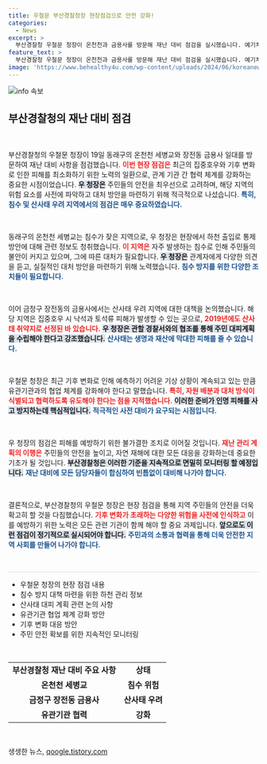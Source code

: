 ```yaml
---
title: 우철문 부산경찰청장 현장점검으로 안전 강화!
categories:
  - News
excerpt: >
  부산경찰청 우철문 청장이 온천천과 금용사를 방문해 재난 대비 점검을 실시했습니다. 예기치 못한 기상 변화에 따른 인명피해 예방을 위한 철저한 대비가 필요하다는 메시지를 전했습니다.
feature_text: >
  부산경찰청 우철문 청장이 온천천과 금용사를 방문해 재난 대비 점검을 실시했습니다. 예기치 못한 기상 변화에 따른 인명피해 예방을 위한 철저한 대비가 필요하다는 메시지를 전했습니다.
image: 'https://www.behealthy4u.com/wp-content/uploads/2024/06/koreanews.jpg'
---
```


<p><img src="https://www.behealthy4u.com/wp-content/uploads/2024/06/koreanews.jpg" alt="info 속보" /></p>

<h2 data-ke-size="size26">부산경찰청의 재난 대비 점검</h2>

<p data-ke-size="size16">&nbsp;</p>

<p>부산경찰청의 우철문 청장이 19일 동래구의 온천천 세병교와 장전동 금용사 일대를 방문하여 재난 대비 사항을 점검했습니다. <b><span style="color: #ee2323;">이번 현장 점검은</span></b> 최근의 집중호우와 기후 변화로 인한 피해를 최소화하기 위한 노력의 일환으로, 관계 기관 간 협력 체계를 강화하는 중요한 시점이었습니다. <b><span style="background-color: #21538527;">우 청장은</span></b> 주민들의 안전을 최우선으로 고려하며, 해당 지역의 위험 요소를 사전에 파악하고 대처 방안을 마련하기 위해 적극적으로 나섰습니다. <b><span style="color: #1a5490;">특히, 침수 및 산사태 우려 지역에서의 점검은 매우 중요하였습니다.</span></b></p>

<p data-ke-size="size16">&nbsp;</p>

<p>동래구의 온천천 세병교는 침수가 잦은 지역으로, 우 청장은 현장에서 하천 출입로 통제 방안에 대해 관련 정보도 청취했습니다. <b><span style="color: #ee2323;">이 지역은</span></b> 자주 발생하는 침수로 인해 주민들의 불안이 커지고 있으며, 그에 따른 대처가 필요합니다. <b><span style="background-color: #21538527;">우 청장은</span></b> 관계자에게 다양한 의견을 듣고, 실질적인 대처 방안을 마련하기 위해 노력했습니다. <b><span style="color: #1a5490;">침수 방지를 위한 다양한 조치들이 필요합니다.</span></b></p>

<p data-ke-size="size16">&nbsp;</p>

<p>이어 금정구 장전동의 금용사에서는 산사태 우려 지역에 대한 대책을 논의했습니다. 해당 지역은 집중호우 시 낙석과 토석류 피해가 발생할 수 있는 곳으로, <b><span style="color: #ee2323;">2019년에도 산사태 취약지로 선정된 바 있습니다.</span></b> <b><span style="background-color: #21538527;">우 청장은 관할 경찰서와의 협조를 통해 주민 대피계획을 수립해야 한다고 강조했습니다.</span></b> <b><span style="color: #1a5490;">산사태는 생명과 재산에 막대한 피해를 줄 수 있습니다.</span></b> </p>

<p data-ke-size="size16">&nbsp;</p>

<p>우철문 청장은 최근 기후 변화로 인해 예측하기 어려운 기상 상황이 계속되고 있는 만큼 유관기관과의 협업 체계를 강화해야 한다고 말했습니다. <b><span style="color: #ee2323;">특히, 자원 배분과 대처 방식이 식별되고 협력하도록 유도해야 한다는 점을 지적했습니다.</span></b> <b><span style="background-color: #21538527;">이러한 준비가 인명 피해를 사고 방지하는데 핵심적입니다.</span></b> <b><span style="color: #1a5490;">적극적인 사전 대비가 요구되는 시점입니다.</span></b></p>

<p data-ke-size="size16">&nbsp;</p>

<p>우 청장의 점검은 피해를 예방하기 위한 불가결한 조치로 이어질 것입니다. <b><span style="color: #ee2323;">재난 관리 계획의 이행은</span></b> 주민들의 안전을 높이고, 자연 재해에 대한 모든 대응을 강화하는데 중요한 기초가 될 것입니다. <b><span style="background-color: #21538527;">부산경찰청은 이러한 기준을 지속적으로 면밀히 모니터링 할 예정입니다.</span></b> <b><span style="color: #1a5490;">재난 대비에 모든 담당자들이 합심하여 빈틈없이 대비해 나가야 합니다.</span></b></p>

<p data-ke-size="size16">&nbsp;</p>

<p>결론적으로, 부산경찰청의 우철문 청장은 현장 점검을 통해 지역 주민들의 안전을 더욱 확고히 할 것을 다짐했습니다. <b><span style="color: #ee2323;">기후 변화가 초래하는 다양한 위험을 사전에 인식하고</span></b> 이를 예방하기 위한 노력은 모든 관련 기관이 함께 해야 할 중요 과제입니다. <b><span style="background-color: #21538527;">앞으로도 이런 점검이 정기적으로 실시되어야 합니다.</span></b> <b><span style="color: #1a5490;">주민과의 소통과 협력을 통해 더욱 안전한 지역 사회를 만들어 나가야 합니다.</span></b></p>

<p data-ke-size="size16">&nbsp;</p>

<p><hr style="height: 1px; background-color: #ddd; border: none;"></hr></p>

<ul>
<li>우철문 청장의 현장 점검 내용</li>
<li>침수 방지 대책 마련을 위한 하천 관리 정보</li>
<li>산사태 대피 계획 관련 논의 사항</li>
<li>유관기관 협업 체계 강화 방안</li>
<li>기후 변화 대응 방안</li>
<li>주민 안전 확보를 위한 지속적인 모니터링</li>
</ul>

<p data-ke-size="size16">&nbsp;</p>

<table style="width: 100%; border-collapse: collapse;">
<tr>
<td style="text-align: center; height: 17px;"><b>부산경찰청 재난 대비 주요 사항</b></td>
<td style="text-align: center; height: 17px;"><b>상태</b></td>
</tr>
<tr>
<td style="text-align: center; height: 17px;"><b>온천천 세병교</b></td>
<td style="text-align: center; height: 17px;"><b>침수 위험</b></td>
</tr>
<tr>
<td style="text-align: center; height: 17px;"><b>금정구 장전동 금용사</b></td>
<td style="text-align: center; height: 17px;"><b>산사태 우려</b></td>
</tr>
<tr>
<td style="text-align: center; height: 17px;"><b>유관기관 협력</b></td>
<td style="text-align: center; height: 17px;"><b>강화</b></td>
</tr>
</table>

<p data-ke-size="size16">&nbsp;</p>
생생한 뉴스, <a href="https://qoogle.tistory.com" rel="dofollow">qoogle.tistory.com</a>


